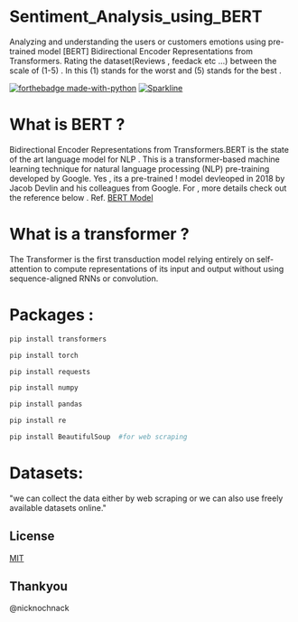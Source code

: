 # Sentiment_Analysis_using_BERT
Analyzing and understanding  the users or customers emotions using pre-trained model [BERT] Bidirectional Encoder Representations from Transformers. Rating the dataset(Reviews , feedack etc ...) between the scale of (1-5) . In this (1) stands for the worst and (5) stands for the best . 

[![forthebadge made-with-python](http://ForTheBadge.com/images/badges/made-with-python.svg)](https://www.python.org/)
[![Sparkline](https://stars.medv.io/Naereen/badges.svg)](https://stars.medv.io/Naereen/badges)



# What is BERT ?
Bidirectional Encoder Representations from Transformers.BERT is the state of the art language model for NLP . This is a transformer-based machine learning technique for natural language processing (NLP) pre-training developed by Google. Yes , its a pre-trained ! model devleoped in 2018 by Jacob Devlin and his colleagues from Google. For , more details check out the reference below . 
Ref. [BERT Model](https://arxiv.org/pdf/1810.04805.pdf "BERT Model")


# What is a transformer ?
The Transformer is the first transduction model relying entirely on self-attention to compute representations of its input and output without using sequence-aligned RNNs or convolution.

# Packages :
```bash
pip install transformers 
```
```bash
pip install torch
```
```bash
pip install requests 
```
```bash
pip install numpy
```
```bash
pip install pandas 
```
```bash
pip install re   
```
```bash
pip install BeautifulSoup  #for web scraping
```


# Datasets:
"we can collect the data either by web scraping or we can also use freely available datasets online." 


## License
[MIT](https://choosealicense.com/licenses/mit/) 

## Thankyou
@nicknochnack


